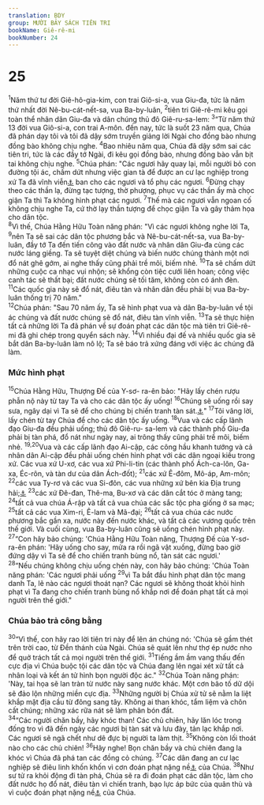 ```yaml
---
translation: BDY
group: MƯỜI BẢY SÁCH TIÊN TRI
bookName: Giê-rê-mi 
bookNumber: 24
---
```


<div class="title"><h1>25</h1></div>
<span class="verse gie_25_1"><sup>1</sup>Năm thứ tư đời Giê-hô-gia-kim, con trai Giô-si-a, vua Giu-đa, tức là năm thứ nhất đời Nê-bu-cát-nết-sa, vua Ba-by-luân, </span>
<span class="verse gie_25_2"><sup>2</sup>tiên tri Giê-rê-mi kêu gọi toàn thể nhân dân Giu-đa và dân chúng thủ đô Giê-ru-sa-lem: </span>
<span class="verse gie_25_3"><sup>3</sup>“Từ năm thứ 13 đời vua Giô-si-a, con trai A-môn. đến nay, tức là suốt 23 năm qua, Chúa đã phán dạy tôi và tôi đã dậy sớm truyền giảng lời Ngài cho đồng bào nhưng đồng bào không chịu nghe. </span>
<span class="verse gie_25_4"><sup>4</sup>Bao nhiêu năm qua, Chúa đã dậy sớm sai các tiên tri, tức là các đầy tớ Ngài, đi kêu gọi đồng bào, nhưng đồng bào vẫn bịt tai không chịu nghe. </span>
<span class="verse gie_25_5"><sup>5</sup>Chúa phán: &#34;Các ngươi hãy quay lại, mỗi người bỏ con đường tội ác, chấm dứt nhưng việc gian tà để được an cư lạc nghiệp trong xứ Ta đã vĩnh viễn<a href="#" data-toggle="tooltip" data-placement="bottom" title="Nt từ dời đời cho đến đời đời">⚓</a> ban cho các ngươi và tổ phụ các ngươi. </span>
<span class="verse gie_25_6"><sup>6</sup>Đừng chạy theo các thần lạ, đừng tạc tượng, thờ phượng, phục vụ các thần ấy mà chọc giận Ta thì Ta không hình phạt các ngươi. </span>
<span class="verse gie_25_7"><sup>7</sup>Thế mà các ngươi vẫn ngoan cố không chịu nghe Ta, cứ thờ lạy thần tượng để chọc giận Ta và gây thảm họa cho dân tộc.<br/></span>
<span class="verse gie_25_8"><sup>8</sup>Vì thế, Chúa Hằng Hữu Toàn năng phán: &#34;Vì các ngươi không nghe lời Ta, </span>
<span class="verse gie_25_9"><sup>9</sup>nên Ta sẽ sai các dân tộc phương bắc và Nê-bu-cát-nết-sa, vua Ba-by-luân, đầy tớ Ta đến tiến công vào đất nước và nhân dân Giu-đa cùng các nước láng giềng. Ta sẽ tuyệt diệt chúng và biến nước chúng thành một nơi đổ nát ghê gớm, ai nghe thấy cũng phải trề môi, biếm nhẻ. </span>
<span class="verse gie_25_10"><sup>10</sup>Ta sẽ chấm dứt những cuộc ca nhạc vui nhộn; sẽ khổng còn tiệc cưới liên hoan; công việc canh tác sẽ thất bại; đất nước chúng sẽ tối tăm, không còn có ánh đèn. </span>
<span class="verse gie_25_11"><sup>11</sup>Các quốc gia này sẽ đổ nát, điêu tàn và nhân dân đều phải bị vua Ba-by-luân thống trị 70 năm.&#34;<br/></span>
<span class="verse gie_25_12"><sup>12</sup>Chúa phán: &#34;Sau 70 năm ấy, Ta sẽ hình phạt vua và dân Ba-by-luân về tội ác chúng và đất nước chúng sẽ đổ nát, điêu tàn vĩnh viễn. </span>
<span class="verse gie_25_13"><sup>13</sup>Ta sẽ thực hiện tất cả những lời Ta đã phán về sự đoán phạt các dân tộc mà tiên tri Giê-rê-mi đã ghi chép trong quyển sách này. </span>
<span class="verse gie_25_14"><sup>14</sup>Vì nhiều đại đế và nhiều quốc gia sẽ bắt dân Ba-by-luân làm nô lộ; Ta sẽ báo trả xứng đáng với việc ác chúng đã làm.</span>
<div class="title"><h3>Mức hình phạt</h3></div>
<span class="verse gie_25_15"><sup>15</sup>Chúa Hằng Hữu, Thượng Đế của Y-sơ- ra-ên bảo: &#34;Hãy lấy chén rượu phẫn nộ này từ tay Ta và cho các dân tộc ấy uống! </span>
<span class="verse gie_25_16"><sup>16</sup>Chúng sẽ uống rồi say sưa, ngây dại vì Ta sẽ để cho chúng bị chiến tranh tàn sát.<a href="#" data-toggle="tooltip" data-placement="bottom" title="Nt lưỡi gươm ta sai đến">⚓</a>&#34; </span>
<span class="verse gie_25_17"><sup>17</sup>Tôi vâng lời, lấy chén từ tay Chúa để cho các dân tộc ấy uống. </span>
<span class="verse gie_25_18"><sup>18</sup>Vua và các cấp lãnh đạo Giu-đa đều phải uống; thủ đô Giê-ru- sa-lem và các thành phố Giu-đa phải bị tàn phá, đổ nát như ngày nay, ai trông thấy cũng phải trề môi, biếm nhẻ. </span>
<span class="verse gie_25_19 gie_25_20"><sup>19,20</sup>Vua và các cấp lãnh đạo Ai-cập, các công hầu khanh tướng và cả nhân dân Ai-cập đều phải uống chén hình phạt với các dân ngoại kiều trong xứ. Các vua xứ U-xơ, các vua xứ Phi-li-tin (các thành phố Ách-ca-lôn, Ga-xa, Éc-rôn, và tàn dư của dân Ách-đốt); </span>
<span class="verse gie_25_21"><sup>21</sup>các xứ Ê-đôm, Mô-áp, Am-môn; </span>
<span class="verse gie_25_22"><sup>22</sup>các vua Ty-rơ và các vua Si-đôn, các vua những xứ bên kia Địa trung hải;<a href="#" data-toggle="tooltip" data-placement="bottom" title="Nt biển">⚓</a> </span>
<span class="verse gie_25_23"><sup>23</sup>các xứ Đê-đan, Thê-ma, Bu-xơ và các dân cắt tóc ở màng tang; </span>
<span class="verse gie_25_24"><sup>24</sup>tất cả vua chúa Á-rập và tất cả vua chúa các sắc tộc pha giống ở sa mạc; </span>
<span class="verse gie_25_25"><sup>25</sup>tất cả các vua Xim-ri, Ê-lam và Mã-đại; </span>
<span class="verse gie_25_26"><sup>26</sup>tất cả vua chúa các nước phương bắc gần xa, nước này đến nước khác, và tất cả các vương quốc trên thế giới. Và cuối cùng, vua Ba-by-luân cũng sẽ uống chén hình phạt này.<br/></span>
<span class="verse gie_25_27"><sup>27</sup>“Con hãy bảo chúng: &#39;Chúa Hằng Hữu Toàn năng, Thượng Đế của Y-sơ-ra-ên phán: &#39;Hãy uống cho say, mửa ra rồi ngã vật xuống, đừng bao giờ đứng dậy vì Ta sẽ để cho chiến tranh bùng nổ, tàn sát các ngươi.&#39;<br/></span>
<span class="verse gie_25_28"><sup>28</sup>“Nếu chúng không chịu uống chén này, con hãy bảo chúng: &#39;Chúa Toàn năng phán: &#39;Các ngươi phải uống </span>
<span class="verse gie_25_29"><sup>29</sup>vì Ta bắt đầu hình phạt dân tộc mang danh Ta, lẽ nào các ngươi thoát nạn? Các ngươi sẽ không thoát khỏi hình phạt vì Ta đang cho chiến tranh bùng nổ khắp nơi để đoán phạt tất cả mọi người trên thế giới.&#34;</span>
<div class="title"><h3>Chúa bảo trả công bằng</h3></div>
<span class="verse gie_25_30"><sup>30</sup>“Vì thế, con hãy rao lời tiên tri này để lên án chúng nó: &#39;Chúa sẽ gầm thét trên trời cao, từ Đền thánh của Ngài. Chúa sẽ quát lên như thợ ép nước nho để quở trách tất cả mọi người trên thế giới. </span>
<span class="verse gie_25_31"><sup>31</sup>Tiếng ầm ầm vang thấu đến cực địa vì Chúa buộc tội các dân tộc và Chúa đang lên ngai xét xử tất cả nhân loại và kết án tử hình bọn người độc ác.&#34; </span>
<span class="verse gie_25_32"><sup>32</sup>Chúa Toàn năng phán: &#39;Này, tai họa sẽ lan tràn từ nước này sang nước khác. Một cơn bão tố dữ dội sẽ đảo lộn những miền cực địa. </span>
<span class="verse gie_25_33"><sup>33</sup>Những người bị Chúa xử tử sẽ nằm la liệt khắp mặt địa cầu từ đông sang tây. Không ai than khóc, tẩm liệm và chôn cất chúng; những xác rữa nát sẽ làm phân bón đất.<br/></span>
<span class="verse gie_25_34"><sup>34</sup>“Các người chăn bầy, hãy khóc than! Các chủ chiên, hãy lăn lóc trong đống tro vì đã đến ngày các ngươi bị tàn sát và lưu đày, tản lạc khắp nơi. Các ngươi sẽ ngã chết như dê đực bị người ta làm thịt. </span>
<span class="verse gie_25_35"><sup>35</sup>Không còn lối thoát nào cho các chủ chiên! </span>
<span class="verse gie_25_36"><sup>36</sup>Hãy nghe! Bọn chăn bầy và chủ chiên đang la khóc vì Chúa đã phá tan các đồng cỏ chúng. </span>
<span class="verse gie_25_37"><sup>37</sup>Các dân đang an cư lạc nghiệp sẽ điêu linh khốn khốn vì cơn đoán phạt nặng nề<a href="#" data-toggle="tooltip" data-placement="bottom" title="Ctd cơn phẫn nộ phừng phừng">⚓</a> của Chúa. </span>
<span class="verse gie_25_38"><sup>38</sup>Như sư tử ra khỏi động đi tàn phá, Chúa sẽ ra đi đoán phạt các dân tộc, làm cho đất nước họ đổ nát, điêu tàn vì chiến tranh, bạo lực áp bức của quân thù và vì cuộc đoán phạt nặng nề<a href="#" data-toggle="tooltip" data-placement="bottom" title="Ctd cơn phẫn nộ phừng phừng">⚓</a> của Chúa.</span>
